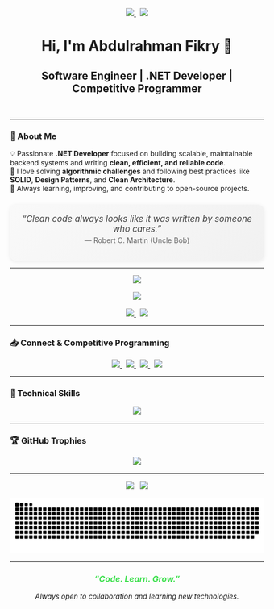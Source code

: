 <p align="center">
  <a href="https://gh-most-followed.pages.dev/egypt">
    <img src="https://img.shields.io/badge/19ᵗʰ Most Followed User 🇪🇬-2025?style=flat-square&logo=github" style="height:32px; object-fit:contain;"/>
  </a> &nbsp;
  <a href="https://committers.top/egypt">
    <img src="https://img.shields.io/badge/15ᵗʰ Most Active User 🇪🇬-2025?style=flat-square&logo=github" style="height:32px; object-fit:contain;"/>
  </a>
</p>

<h1 align="center">Hi, I'm Abdulrahman Fikry 👋</h1>
<h2 align="center">Software Engineer | .NET Developer | Competitive Programmer</h2>
<br>

---

### 🧭 About Me

💡 Passionate **.NET Developer** focused on building scalable, maintainable backend systems and writing **clean, efficient, and reliable code**.  
🎯 I love solving **algorithmic challenges** and following best practices like **SOLID**, **Design Patterns**, and **Clean Architecture**.  
🚀 Always learning, improving, and contributing to open-source projects.  

<div align="center">
  <div style="background:linear-gradient(135deg,#f9f9f9,#f1f1f1); border-radius:12px; box-shadow:0 2px 8px rgba(0,0,0,0.08); padding:18px; display:inline-block; margin-top:10px;">
    <p style="font-style:italic; color:#444; font-size:17px; margin:0;">
      “Clean code always looks like it was written by someone who cares.”
    </p>
    <p style="color:#666; font-size:14px; margin-top:4px;">— Robert C. Martin (Uncle Bob)</p>
  </div>
</div>

---

<p align="center">
  <a href="https://www.google.com.eg/search?q=Abdulrahman+Fikry">
    <img src="https://readme-typing-svg.herokuapp.com/?lines=Follow%20to%20get%20new%20updates;Check%20my%20popular%20repositories;Welcome%20to%20my%20Profile!;Let's%20build%20something%20amazing!&font=Fira%20Code&center=true&color=30F050&pause=2000">
  </a>
</p>

<p align="center">
  <a href="https://github.com/abdulrahman11a">
    <img src="https://komarev.com/ghpvc/?username=abdulrahman11a&style=flat&color=3010A0" style="height:26px; object-fit:contain;"/>
  </a>
</p>

<p align="center">
  <a href="https://drive.google.com/drive/folders/1nG5q3Yl-fvFKML0jFUDFy3qa5CEEFbpV">
    <img src="https://img.shields.io/badge/My CV-004520?style=flat-square&logo=googledrive&logoColor=white" style="height:32px; object-fit:contain;"/>
  </a> &nbsp;
  <a href="https://www.linkedin.com/in/abdulrahman-fikry-7787392a6/">
    <img src="https://img.shields.io/badge/My LinkedIn-00307A?style=flat-square&logo=linkedin&logoColor=white" style="height:32px; object-fit:contain;"/>
  </a>
</p>

---

### 📤 Connect & Competitive Programming
<p align="center">
  <a href="mailto:abdulrahmanfikry1@gmail.com">
    <img src="https://upload.wikimedia.org/wikipedia/commons/thumb/7/7e/Gmail_icon_%282020%29.svg/2560px-Gmail_icon_%282020%29.svg.png" height="43"/>
  </a> &nbsp;
  <a href="https://www.linkedin.com/in/abdulrahman-fikry-7787392a6/">
    <img src="https://raw.githubusercontent.com/rahuldkjain/github-profile-readme-generator/master/src/images/icons/Social/linked-in-alt.svg" height="48"/>
  </a> &nbsp;
  <a href="https://codeforces.com/profile/ABDULRAHMANFIKRY0">
    <img src="https://cdn.iconscout.com/icon/free/png-256/free-code-forces-logo-icon-svg-download-png-2944796.png" height="48"/>
  </a> &nbsp;
  <a href="https://leetcode.com/u/abdulrahmanfikry1/">
    <img src="https://img.icons8.com/external-tal-revivo-shadow-tal-revivo/50/000000/external-level-up-your-coding-skills-and-quickly-land-a-job-logo-shadow-tal-revivo.png" height="48"/>
  </a>
</p>

---

### 🧠 Technical Skills
<p align="center">
  <img src="https://skillicons.dev/icons?i=cs,dotnet,cpp,html,css,js,sql,mongodb,redis,docker,linux,kubernetes,azure,git,github,regex,visualstudio,vscode,postman" />
</p>

---

### 🏆 GitHub Trophies
<p align="center">
  <img src="https://github-profile-trophy.vercel.app/?username=abdulrahman11a&theme=onestar&no-bg=true&no-frame=true&row=1&column=7"/>
</p>

---

<p align="center">
  <img src="https://github-readme-stats-git-masterrstaa-rickstaa.vercel.app/api/top-langs/?username=abdulrahman11a&layout=compact&langs_count=6&theme=highcontrast" height="135"/> &nbsp;
  <img src="https://streak-stats.demolab.com/?user=abdulrahman11a&theme=highcontrast" height="135"/>
</p>

<p align="center">
  <img src="https://raw.githubusercontent.com/platane/snk/output/github-contribution-grid-snake-dark.svg">
</p>

---

<h3 align="center" style="color:#40E050; font-style:italic;">“Code. Learn. Grow.”</h3>
<p align="center"><i>Always open to collaboration and learning new technologies.</i></p>

